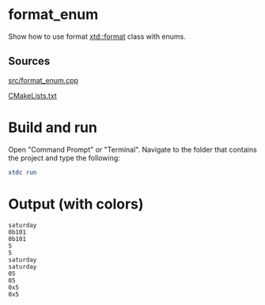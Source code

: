 # format_enum

Show how to use format [xtd::format](https://gammasoft71.github.io/xtd/reference_guides/latest/_format_page.html) class with enums.

## Sources

[src/format_enum.cpp](src/format_enum.cpp)

[CMakeLists.txt](CMakeLists.txt)

# Build and run

Open "Command Prompt" or "Terminal". Navigate to the folder that contains the project and type the following:

```cmake
xtdc run
```

# Output (with colors)

```
saturday
0b101
0b101
5
5
saturday
saturday
05
05
0x5
0x5
```


